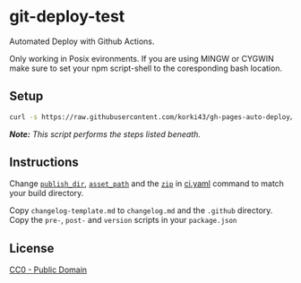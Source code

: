 # git-deploy-test

Automated Deploy with Github Actions.

Only working in Posix evironments. If you are using MINGW or CYGWIN make sure to set your npm script-shell to the coresponding bash location.

## Setup

```sh
curl -s https://raw.githubusercontent.com/korki43/gh-pages-auto-deploy/main/setup.sh | bash
```

_**Note:** This script performs the steps listed beneath._

## Instructions

Change [`publish_dir`](./.github/workflows/ci.yaml#L29), [`asset_path`](./.github/workflows/ci.yaml#L60) and the [`zip`](./.github/workflows/ci.yaml#L51) in [ci.yaml](./.github/workflows/ci.yaml) command to match your build directory.

Copy `changelog-template.md` to `changelog.md` and the `.github` directory.
Copy the `pre-`, `post-` and `version` scripts in your `package.json`

## License

[CC0 - Public Domain](https://creativecommons.org/publicdomain/zero/1.0/)
